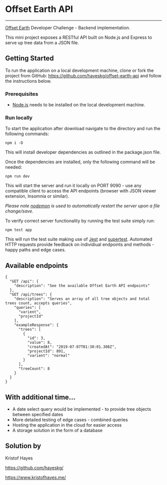 # Offset Earth API

---

[Offset Earth](https://offset.earth/about) Developer Challenge - Backend implementation.

This mini project exposes a RESTful API built on Node.js and Express to serve up tree data from a JSON file.

## Getting Started

To run the application on a local development machine, clone or fork the project from GitHub: https://github.com/hayeskg/offset-earth-api and follow the instructions below.

### Prerequisites 

* [Node.js](https://nodejs.org/en/download/ ) needs to be installed on the local development machine.

### Run locally

To start the application after download navigate to the directory and run the following commands:
```
npm i -D
```
This will install developer dependencies as outlined in the package.json file.

Once the dependencies are installed, only the following command will be needed:
```
npm run dev
```
This will start the server and run it locally on PORT 9090 - use any compatible client to access the API endpoints (browser with JSON viewer extension, Insomnia or similar).

*Please note [nodemon](https://nodemon.io/) is used to automatically restart the server upon a file change/save.*


To verify correct server functionality by running the test suite simply run:
```
npm test app
```
This will run the test suite making use of [Jest](https://jestjs.io/) and [supertest](https://www.npmjs.com/package/supertest). Automated HTTP requests provide feedback on individiual endpoints and methods - happy paths and edge cases.

## Available endpoints

```
{
  "GET /api": {
    "description": "See the available Offset Earth API endpoints"
  },
  "GET /api/trees": {
    "description": "Serves an array of all tree objects and total trees count, accepts queries",
    "queries": [
      "varient",
      "projectId"
    ],
    "exampleResponse": {
      "trees": [
        {
          "id": 3,
          "value": 8,
          "createdAt": "2019-07-07T01:30:01.308Z",
          "projectId": 891,
          "varient": "normal"
        }
      ],
      "treeCount": 8
    }
  }
}
```

## With additional time...

- A date select query would be implemented - to provide tree objects between specified dates
- More detailed testing of edge cases - combined queries
- Hosting the application in the cloud for easier access
- A storage solution in the form of a database


## Solution by

Kristof Hayes

https://github.com/hayeskg/

https://www.kristofhayes.me/
